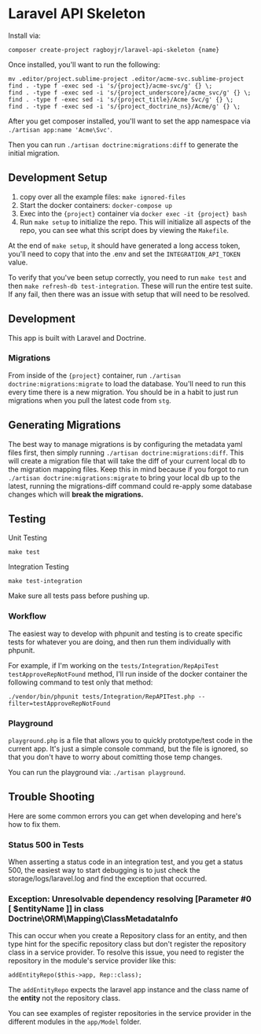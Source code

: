 # Laravel API Skeleton

Install via:

```
composer create-project ragboyjr/laravel-api-skeleton {name}
```

Once installed, you'll want to run the following:

```
mv .editor/project.sublime-project .editor/acme-svc.sublime-project
find . -type f -exec sed -i 's/{project}/acme-svc/g' {} \;
find . -type f -exec sed -i 's/{project_underscore}/acme_svc/g' {} \;
find . -type f -exec sed -i 's/{project_title}/Acme Svc/g' {} \;
find . -type f -exec sed -i 's/{project_doctrine_ns}/Acme/g' {} \;
```

After you get composer installed, you'll want to set the app namespace via `./artisan app:name 'Acme\Svc'`.

Then you can run `./artisan doctrine:migrations:diff` to generate the initial migration.

## Development Setup

1. copy over all the example files: `make ignored-files`
2. Start the docker containers: `docker-compose up`
3. Exec into the `{project}` container via `docker exec -it {project} bash`
4. Run `make setup` to initialize the repo. This will initialize all aspects of the repo, you can see what this script does by viewing the `Makefile`.

At the end of `make setup`, it should have generated a long access token, you'll need to copy that into the .env and set the `INTEGRATION_API_TOKEN` value.

To verify that you've been setup correctly, you need to run `make test` and then `make refresh-db test-integration`. These will run the entire test suite. If any fail, then there was an issue with setup that will need to be resolved.

## Development

This app is built with Laravel and Doctrine.

### Migrations

From inside of the `{project}` container, run `./artisan doctrine:migrations:migrate` to load the database. You'll need to run this every time there is a new migration. You should be in a habit to just run migrations when you pull the latest code from `stg`.

## Generating Migrations

The best way to manage migrations is by configuring the metadata yaml files first, then simply running `./artisan doctrine:migrations:diff`. This will create a migration file that will take the diff of your current local db to the migration mapping files. Keep this in mind because if you forgot to run `./artisan doctrine:migrations:migrate` to bring your local db up to the latest, running the migrations-diff command could re-apply some database changes which will **break the migrations.**

## Testing

Unit Testing

```
make test
```

Integration Testing

```
make test-integration
```

Make sure all tests pass before pushing up.

### Workflow

The easiest way to develop with phpunit and testing is to create specific tests for whatever you are doing, and then run them individually with phpunit.

For example, if I'm working on the `tests/Integration/RepApiTest` `testApproveRepNotFound` method, I'll run inside of the docker container the following command to test only that method:

```
./vendor/bin/phpunit tests/Integration/RepAPITest.php --filter=testApproveRepNotFound
```

### Playground

`playground.php` is a file that allows you to quickly prototype/test code in the current app. It's just a simple console command, but the file is ignored, so that you don't have to worry about comitting those temp changes.

You can run the playground via: `./artisan playground`.

## Trouble Shooting

Here are some common errors you can get when developing and here's how to fix them.

### Status 500 in Tests

When asserting a status code in an integration test, and you get a status 500, the easiest way to start debugging is to just check the storage/logs/laravel.log and find the exception that occurred.

### Exception: Unresolvable dependency resolving [Parameter #0 [ <required> $entityName ]] in class Doctrine\ORM\Mapping\ClassMetadataInfo

This can occur when you create a Repository class for an entity, and then type hint for the specific repository class but don't register the repository class in a service provider. To resolve this issue, you need to register the repository in the module's service provider like this:

```
addEntityRepo($this->app, Rep::class);
```

The `addEntityRepo` expects the laravel app instance and the class name of the **entity** not the repository class.

You can see examples of register repositories in the service provider in the different modules in the `app/Model` folder.

